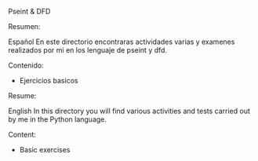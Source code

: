 Pseint & DFD

Resumen:

Español
En este directorio encontraras actividades varias y examenes realizados por mi en los lenguaje de pseint y dfd. 

Contenido:

* Ejercicios basicos

Resume:

English
In this directory you will find various activities and tests carried out by me in the Python language.

Content:

* Basic exercises